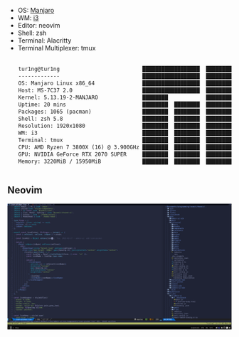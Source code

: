 <span align="left">

- OS: [Manjaro](https://manjaro.org/)
- WM: [i3](https://github.com/Airblader/i3)
- Editor: neovim
- Shell: zsh
- Terminal: Alacritty
- Terminal Multiplexer: tmux

</span>

<pre align="right">
  <code>
tur1ng@tur1ng                          ██████████████████  ████████
-------------                          ██████████████████  ████████
OS: Manjaro Linux x86_64               ██████████████████  ████████
Host: MS-7C37 2.0                      ██████████████████  ████████
Kernel: 5.13.19-2-MANJARO              ████████            ████████
Uptime: 20 mins                        ████████  ████████  ████████
Packages: 1065 (pacman)                ████████  ████████  ████████
Shell: zsh 5.8                         ████████  ████████  ████████
Resolution: 1920x1080                  ████████  ████████  ████████
WM: i3                                 ████████  ████████  ████████
Terminal: tmux                         ████████  ████████  ████████
CPU: AMD Ryzen 7 3800X (16) @ 3.900GHz ████████  ████████  ████████
GPU: NVIDIA GeForce RTX 2070 SUPER     ████████  ████████  ████████
Memory: 3220MiB / 15950MiB             ████████  ████████  ████████
  </code>
</pre>

## Neovim

![My animated logo](./screen-shot-1.png)
